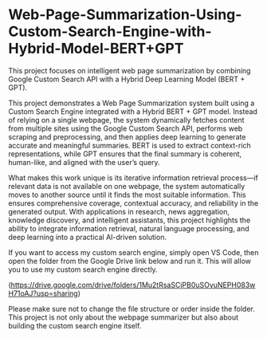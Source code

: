 # Web-Page-Summarization-Using-Custom-Search-Engine-with-Hybrid-Model-BERT+GPT
This project focuses on intelligent web page summarization by combining Google Custom Search API with a Hybrid Deep Learning Model (BERT + GPT).


This project demonstrates a Web Page Summarization system built using a Custom Search Engine integrated with a Hybrid BERT + GPT model. Instead of relying on a single webpage, the system dynamically fetches content from multiple sites using the Google Custom Search API, performs web scraping and preprocessing, and then applies deep learning to generate accurate and meaningful summaries. BERT is used to extract context-rich representations, while GPT ensures that the final summary is coherent, human-like, and aligned with the user’s query.

What makes this work unique is its iterative information retrieval process—if relevant data is not available on one webpage, the system automatically moves to another source until it finds the most suitable information. This ensures comprehensive coverage, contextual accuracy, and reliability in the generated output. With applications in research, news aggregation, knowledge discovery, and intelligent assistants, this project highlights the ability to integrate information retrieval, natural language processing, and deep learning into a practical AI-driven solution.


If you want to access my custom search engine, simply open VS Code, then open the folder from the Google Drive link below and run it. This will allow you to use my custom search engine directly.

(https://drive.google.com/drive/folders/1Mu2tRsaSCjPB0uSOyuNEPH083wH71oAJ?usp=sharing)

Please make sure not to change the file structure or order inside the folder.
This project is not only about the webpage summarizer but also about building the custom search engine itself.

